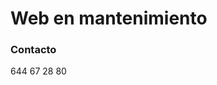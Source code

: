<html>
  <head>
  </head>
  <body>
    <h1>Web en mantenimiento</h1>
    <h3>Contacto</h3>
    <p>
      644 67 28 80
    </p>
  </body>
</html>
